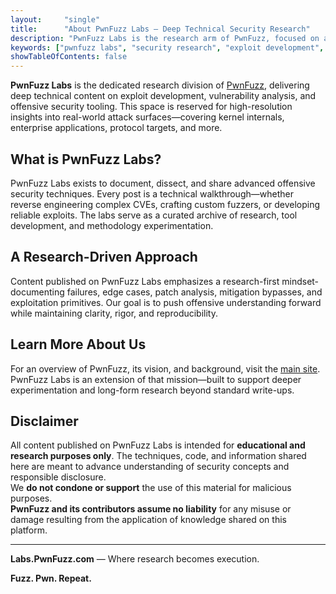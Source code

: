 ```yaml
---
layout:     "single"
title:      "About PwnFuzz Labs – Deep Technical Security Research"
description: "PwnFuzz Labs is the research arm of PwnFuzz, focused on advanced exploit development, vulnerability analysis, and fuzzing methodologies. Explore technical deep-dives and offensive security insights curated by D4mianWayne."
keywords: ["pwnfuzz labs", "security research", "exploit development", "fuzzing", "reverse engineering", "offensive security", "vulnerability research"]
showTableOfContents: false
---
```


**PwnFuzz Labs** is the dedicated research division of [PwnFuzz](https://www.pwnfuzz.com), delivering deep technical content on exploit development, vulnerability analysis, and offensive security tooling. This space is reserved for high-resolution insights into real-world attack surfaces—covering kernel internals, enterprise applications, protocol targets, and more.

## What is PwnFuzz Labs?

PwnFuzz Labs exists to document, dissect, and share advanced offensive security techniques. Every post is a technical walkthrough—whether reverse engineering complex CVEs, crafting custom fuzzers, or developing reliable exploits. The labs serve as a curated archive of research, tool development, and methodology experimentation.

## A Research-Driven Approach

Content published on PwnFuzz Labs emphasizes a research-first mindset-documenting failures, edge cases, patch analysis, mitigation bypasses, and exploitation primitives. Our goal is to push offensive understanding forward while maintaining clarity, rigor, and reproducibility.

## Learn More About Us

For an overview of PwnFuzz, its vision, and background, visit the [main site](https://www.pwnfuzz.com/about). PwnFuzz Labs is an extension of that mission—built to support deeper experimentation and long-form research beyond standard write-ups.

## Disclaimer

All content published on PwnFuzz Labs is intended for **educational and research purposes only**. The techniques, code, and information shared here are meant to advance understanding of security concepts and responsible disclosure.  
We **do not condone or support** the use of this material for malicious purposes.  
**PwnFuzz and its contributors assume no liability** for any misuse or damage resulting from the application of knowledge shared on this platform.

---

**Labs.PwnFuzz.com** — Where research becomes execution.

**Fuzz. Pwn. Repeat.**
